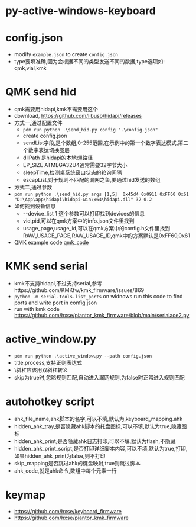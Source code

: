 # py-active-windows-keyboard
# config.json
  * modify `example.json` to create `config.json`
  * type要填准确,因为会根据不同的类型发送不同的数据,type选项如: qmk,vial,kmk
# QMK send hid
  * qmk需要用hidapi,kmk不需要用这个
  * download, https://github.com/libusb/hidapi/releases
  * 方式一,通过配置文件
    * `pdm run python .\send_hid.py config ".\config.json"`
    * create config.json
    * sendList字段,是个数组,0-255范围,在示例中的第一个数字表达模式,第二个数字表达切换图层
    * dllPath 是hidapi的本地dll路径
    * EP_SIZE ATMEGA32U4通常需要32字节大小
    * sleepTime,检测桌系统窗口状态的轮询间隔
    * escapList,对于规则不匹配的漏网之鱼,要通过hid发送的数组
  * 方式二,通过参数
  * `pdm run python .\send_hid.py args [1,5]  0x45d4 0x0911 0xFF60 0x61 "D:\App\app\hidapi\hidapi-win\x64\hidapi.dll" 32 0.2`
  * 如何找到设备信息
    * --device_list 1 这个参数可以打印找到devices的信息
    * vid,pid,可以在qmk方案中的info.json文件里找到
    * usage_page,usage_id,可以在qmk方案中的config.h文件里找到RAW_USAGE_PAGE,RAW_USAGE_ID,qmk中的方案默认是0xFF60,0x61
  * QMK example code  [qmk_code](/example/air40_2023年07月19日.zip)
# KMK send serial
  * kmk不支持hidapi,不过支持serial,参考https://github.com/KMKfw/kmk_firmware/issues/869
  * `python -m serial.tools.list_ports` on widnows run this code to find ports and write port in config.json
  * run with kmk code https://github.com/hxse/piantor_kmk_firmware/blob/main/serialace2.py
# active_window.py
  * `pdm run python .\active_window.py --path config.json`
  * title,process,支持正则表达式
  * \斜杠应该用双斜杠转义
  * skip为true时,忽略规则匹配,自动进入漏网规则,为false时正常进入规则匹配
# autohotkey script
  * ahk_file_name,ahk脚本的名字,可以不填,默认为,keyboard_mapping.ahk
  * hidden_ahk_tray,是否隐藏ahk脚本的托盘图标,可以不填,默认为true,隐藏图标
  * hidden_ahk_print,是否隐藏ahk日志打印,可以不填,默认为flash,不隐藏
  * hidden_ahk_print_script,是否打印详细脚本内容,可以不填,默认为true,打印,如果hidden_ahk_print为false,则不打印
  * skip_mapping是否跳过ahk的键盘映射,true则跳过脚本
  * ahk_code,就是ahk命令,数组中每个元素一行
# keymap
  * https://github.com/hxse/keyboard_firmware
  * https://github.com/hxse/piantor_kmk_firmware
